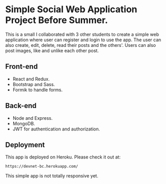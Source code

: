 # Simple Social Web Application Project Before Summer.

This is a small I collaborated with 3 other students to create a simple web application where user can register and login to use the app. The user can also create, edit, delete, read their posts and the others'. Users can also post images, like and unlike each other post.

## Front-end

- React and Redux.
- Bootstrap and Sass.
- Formik to handle forms.

## Back-end

- Node and Express.
- MongoDB.
- JWT for authentication and authorization.

## Deployment

This app is deployed on Heroku. Please check it out at:

```
https://devnet-bc.herokuapp.com/
```

This simple app is not totally responsive yet.
